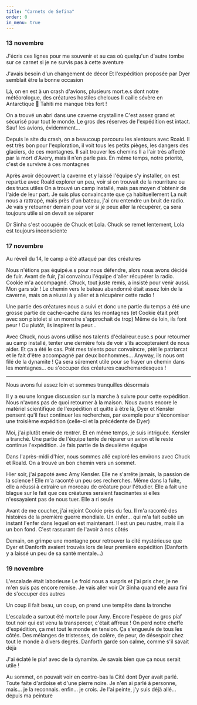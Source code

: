 ```yaml
---
title: "Carnets de Sefina"
order: 0
in_menu: true
---
```

### 13 novembre

J'écris ces lignes pour me souvenir
et au cas où quelqu'un d'autre tombe sur ce carnet si je ne survis pas à cette aventure

J'avais besoin d'un changement de décor 
Et l'expédition proposée par Dyer semblait être la bonne occasion 

Là, on en est à un crash d'avions, plusieurs mort.e.s dont notre météorologue,  des créatures hostiles cheloues
Il caille sévère en Antarctique 🥶 Tahiti me manque très fort !

On a trouvé un abri dans une caverne crystalline
C'est assez grand et sécurisé pour tout le monde. Le gros des réserves de l'expédition est intact. Sauf les avions, évidemment...

Depuis le site du crash, on a beaucoup parcouru les alentours avec Roald. Il est très bon pour l'exploration, il voit tous les petits pièges, les dangers des glaciers, de ces montagnes. Il sait trouver les chemins
Il a l'air très affecté par la mort d'Avery, mais il n'en parle pas. En même temps, notre priorité, c'est de survivre à ces montagnes

Après avoir découvert la caverne et y laissé l'équipe s'y installer, on est reparti.e avec Roald explorer un peu, voir si on trouvait de la nourriture ou des trucs utiles
On a trouvé un camp installé, mais pas moyen d'obtenir de l'aide de leur part. Je suis plus convaincante que ça habituellement
La nuit nous a rattrapé, mais près d'un bateau, j'ai cru entendre un bruit de radio. Je vais y retourner demain pour voir si je peux aller la récupérer, ça sera toujours utile si on devait se séparer 

Dr Sinha s'est occupée de Chuck et Lola. Chuck se remet lentement, Lola est toujours inconsciente 


### 17 novembre

Au réveil du 14, le camp a été attaqué par des créatures

Nous n'étions pas équipé.e.s pour nous défendre, alors nous avons décidé de fuir. Avant de fuir, j'ai convaincu l'équipe d'aller récupérer la radio. Cookie m'a accompagné. Chuck, tout juste remis, a insisté pour venir aussi. Mon gars sûr !
Le chemin vers le bateau abandonné était assez loin de la caverne, mais on a réussi à y aller et à récupérer cette radio !

Une partie des créatures nous a suivi et donc une partie du temps a été une grosse partie de cache-cache dans les montagnes (et Cookie était prêt avec son pistolet si un monstre s'approchait de trop)
Même de loin, ils font peur ! Ou plutôt, ils inspirent la peur...

Avec Chuck, nous avons utilisé nos talents d'éclaireur.euse.s pour retourner au camp installé, tenter une dernière fois de voir s'ils accepteraient de nous aider. Et ça a été le cas. Ptèt mes talents pour convaincre, ptèt le patriarcat et le fait d'être accompagné par deux bonhommes...
Anyway, ils nous ont filé de la dynamite ! Ça sera sûrement utile pour se frayer un chemin dans les montagnes... ou s'occuper des créatures cauchemardesques !

---

Nous avons fui assez loin et sommes tranquilles désormais

Il y a eu une longue discussion sur la marche à suivre pour cette expédition. Nous n'avons pas de quoi retourner à la maison. Nous avons encore le matériel scientifique de l'expédition et quitte à être là, Dyer et Kensler pensent qu'il faut continuer les recherches, par exemple pour s'économiser une troisième expédition (celle-ci et la précédente de Dyer)

Moi, j'ai plutôt envie de rentrer. Et en même temps, je suis intriguée. Kensler a tranché. Une partie de l'équipe tente de réparer un avion et le reste continue l'expédition. Je fais partie de la deuxième équipe

Dans l'après-midi d'hier, nous sommes allé exploré les environs avec Chuck et Roald. On a trouvé un bon chemin vers un sommet.

Hier soir, j'ai papoté avec Amy Kensler. Elle ne s'arrête jamais, la passion de la science ! Elle m'a raconté un peu ses recherches. Même dans la fuite, elle a réussi à extraire un morceau de créature pour l'étudier. Elle a fait une blague sur le fait que ces créatures seraient fascinantes si elles n'essayaient pas de nous tuer. Elle a ri seule

Avant de me coucher, j'ai rejoint Cookie près du feu. Il m'a raconté des histoires de la première guerre mondiale. Un enfer... qui m'a fait oublié un instant l'enfer dans lequel on est maintenant. Il est un peu rustre, mais il a un bon fond. C'est rassurant de l'avoir à nos côtés

Demain, on grimpe une montagne pour retrouver la cité mystérieuse que Dyer et Danforth avaient trouvés lors de leur première expédition (Danforth y a laissé un peu de sa santé mentale...) 


### 19 novembre

L'escalade était laborieuse
Le froid nous a surpris et j'ai pris cher, je ne m'en suis pas encore remise. Je vais aller voir Dr Sinha quand elle aura fini de s'occuper des autres

Un coup il fait beau, un coup, on prend une tempête dans la tronche

L'escalade a surtout été mortelle pour Amy. Encore l'espèce de gros piaf tout noir qui est venu la transpercer, c'était affreux !
On perd notre cheffe d'expédition, ça met tout le monde en tension. Ça s'engueule de tous les côtés. Des mélanges de tristesses, de colère, de peur, de désespoir chez tout le monde à divers degrés. Danforth garde son calme, comme s'il savait déjà

J'ai éclaté le piaf avec de la dynamite. Je savais bien que ça nous serait utile !

Au sommet, on pouvait voir en contre-bas la Cité dont Dyer avait parlé. Toute faite d'ardoise et d'une pierre noire. Je n'en ai parlé à personne, mais... je la reconnais. enfin... je crois. Je l'ai peinte, j'y suis déjà allé... depuis ma peinture 